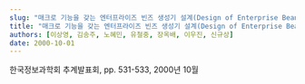 ```yaml
---
slug: "매크로 기능을 갖는 엔터프라이즈 빈즈 생성기 설계(Design of Enterprise Beans Generator with Macro Functions)"
title: "매크로 기능을 갖는 엔터프라이즈 빈즈 생성기 설계(Design of Enterprise Beans Generator with Macro Functions)"
authors: [이상영, 김송주, 노혜민, 유철중, 장옥배, 이우진, 신규상]
date: 2000-10-01
---
```


한국정보과학회 추계발표회, pp. 531-533, 2000년 10월
